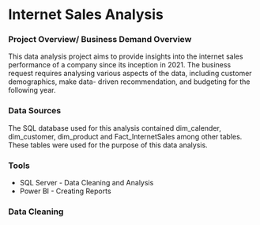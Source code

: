 #  Internet Sales Analysis

### Project Overview/ Business Demand Overview
This data analysis project aims to provide insights into the internet sales performance of a company since its inception in 2021. The business request requires analysing various aspects of the data, including customer demographics, make data- driven recommendation, and budgeting for the following year.

### Data Sources
The SQL database used for this analysis contained dim_calender, dim_customer, dim_product and Fact_InternetSales among other tables. These tables were used for the purpose of this data analysis.

### Tools
- SQL Server - Data Cleaning and Analysis
- Power BI - Creating Reports

### Data Cleaning
 
